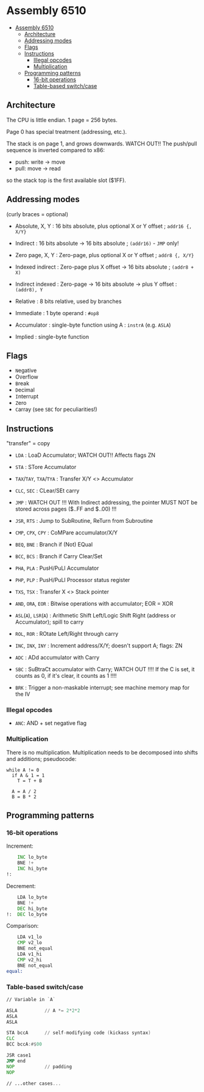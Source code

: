 # Assembly 6510

- [Assembly 6510](#assembly-6510)
  - [Architecture](#architecture)
  - [Addressing modes](#addressing-modes)
  - [Flags](#flags)
  - [Instructions](#instructions)
    - [Illegal opcodes](#illegal-opcodes)
    - [Multiplication](#multiplication)
  - [Programming patterns](#programming-patterns)
    - [16-bit operations](#16-bit-operations)
    - [Table-based switch/case](#table-based-switchcase)

## Architecture

The CPU is little endian. 1 page = 256 bytes.

Page 0 has special treatment (addressing, etc.).

The stack is on page 1, and grows downwards. WATCH OUT!! The push/pull sequence is inverted compared to x86:

- push: write -> move
- pull: move -> read

so the stack top is the first available slot ($1FF).

## Addressing modes

(curly braces = optional)

- Absolute, X, Y   : 16 bits absolute, plus optional X or Y offset   ; `addr16 {, X/Y}`
- Indirect         : 16 bits absolute -> 16 bits absolute            ; `(addr16)` - `JMP` only!

- Zero page, X, Y  : Zero-page, plus optional X or Y offset          ; `addr8 {, X/Y}`
- Indexed indirect : Zero-page plus X offset -> 16 bits absolute     ; `(addr8 + X)`
- Indirect indexed : Zero-page -> 16 bits absolute -> plus Y offset  : `(addr8), Y`

- Relative         : 8 bits relative, used by branches

- Immediate        : 1 byte operand                                  : `#op8`
- Accumulator      : single-byte function using A                    : `instrA` (e.g. `ASLA`)
- Implied          : single-byte function

## Flags

- `N`egative
- O`V`erflow
- `B`reak
- `D`ecimal
- `I`nterrupt
- `Z`ero
- `C`array (see `SBC` for peculiarities!)

## Instructions

"transfer" = copy

- `LDA`                    : LoaD Accumulator; WATCH OUT!! Affects flags ZN
- `STA`                    : STore Accumulator
- `TAX`/`TAY`, `TXA`/`TYA` : Transfer X/Y <> Accumulator

- `CLC`, `SEC`     : CLear/SEt carry

- `JMP`            : WATCH OUT !!! With Indirect addressing, the pointer MUST NOT be stored across pages ($..FF and $..00) !!!
- `JSR`, `RTS`     : Jump to SubRoutine, ReTurn from Subroutine

- `CMP`, `CPX`, `CPY` : CoMPare accumulator/X/Y
- `BEQ`, `BNE`        : Branch if (Not) EQual
- `BCC`, `BCS`        : Branch if Carry Clear/Set

- `PHA`, `PLA`     : PusH/PuLl Accumulator
- `PHP`, `PLP`     : PusH/PuLl Processor status register
- `TXS`, `TSX`     : Transfer X <> Stack pointer

- `AND`, `ORA`, `EOR`    : Bitwise operations with accumulator; EOR = XOR
- `ASL`(`A`), `LSR`(`A`) : Arithmetic Shift Left/Logic Shift Right (address or Accumulator); spill to carry
- `ROL`, `ROR`           : ROtate Left/Right through carry

- `INC`, `INX`, `INY` : Increment address/X/Y; doesn't support A; flags: ZN
- `ADC`               : ADd accumulator with Carry
- `SBC`               : SuBtraCt accumulator with Carry; WATCH OUT !!!! If the C is set, it counts as 0, if it's clear, it counts as 1 !!!!

- `BRK`               : Trigger a non-maskable interrupt; see machine memory map for the IV

### Illegal opcodes

- `ANC`: AND + set negative flag

### Multiplication

There is no multiplication. Multiplication needs to be decomposed into shifts and additions; pseudocode:

```
while A != 0
  if A & 1 = 1
    T = T + B

  A = A / 2
  B = B * 2
```

## Programming patterns

### 16-bit operations

Increment:

```asm
    INC lo_byte
    BNE !+
    INC hi_byte
!:
```

Decrement:

```asm
    LDA lo_byte
    BNE !+
    DEC hi_byte
!:  DEC lo_byte
```

Comparison:

```asm
    LDA v1_lo
    CMP v2_lo
    BNE not_equal
    LDA v1_hi
    CMP v2_hi
    BNE not_equal
equal:
```

### Table-based switch/case

```asm
// Variable in `A`

ASLA          // A *= 2*2*2
ASLA
ASLA

STA bccA      // self-modifying code (kickass syntax)
CLC
BCC bccA:#$00

JSR case1
JMP end
NOP           // padding
NOP

// ...other cases...
```
